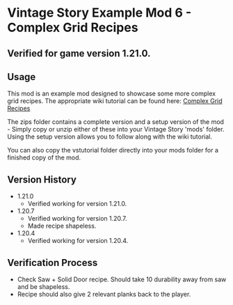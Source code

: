 # Vintage Story Example Mod 6 - Complex Grid Recipes
## Verified for game version 1.21.0.

## Usage
This mod is an example mod designed to showcase some more complex grid recipes. The appropriate wiki tutorial can be found here: [Complex Grid Recipes](https://wiki.vintagestory.at/Modding:Content_Tutorial_Complex_Grid_Recipes)

The zips folder contains a complete version and a setup version of the mod - Simply copy or unzip either of these into your Vintage Story 'mods' folder.
Using the setup version allows you to follow along with the wiki tutorial.

You can also copy the vstutorial folder directly into your mods folder for a finished copy of the mod.

## Version History
 - 1.21.0
   - Verified working for version 1.21.0.
 - 1.20.7
   - Verified working for version 1.20.7.
   - Made recipe shapeless.
 - 1.20.4
   - Verified working for version 1.20.4.
  
## Verification Process
 - Check Saw + Solid Door recipe. Should take 10 durability away from saw and be shapeless.
 - Recipe should also give 2 relevant planks back to the player.
 